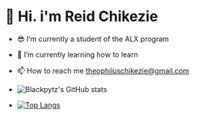 # 👋 Hi. i'm Reid Chikezie
- 😎 I’m currently a student of the ALX program
- 🌱 I’m currently learning how to learn
- 📫 How to reach me theophiluschikezie@gmail.com

- ![Blackpytz's GitHub stats](https://github-readme-stats.vercel.app/api?username=Blackpytz&theme=great-gatsby&show_icons=true)

- [![Top Langs](https://github-readme-stats.vercel.app/api/top-langs/?username=Blackpytz&langs_count=8)](https://github.com/Blackpytz/github-readme-stats)

<!---
Blackpytz/Blackpytz is a ✨ special ✨ repository because its `README.md` (this file) appears on your GitHub profile.
You can click the Preview link to take a look at your changes.
--->
